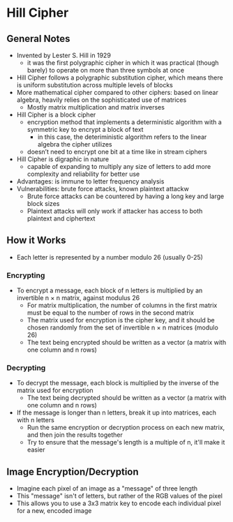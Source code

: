 # Hill Cipher

## General Notes
 - Invented by Lester S. Hill in 1929
   - it was the first polygraphic cipher in which it was practical (though barely) to operate on more than three symbols at once
 - Hill Cipher follows a polygraphic substitution cipher, which means there is uniform substitution across multiple levels of blocks
 - More mathematical cipher compared to other ciphers: based on linear algebra, heavily relies on the sophisticated use of matrices
   - Mostly matrix multiplication and matrix inverses
 - Hill Cipher is a block cipher
   - encryption method that implements a deterministic algorithm with a symmetric key to encrypt a block of text
     - in this case, the deteriministic algorithm refers to the linear algebra the cipher utilizes
   - doesn’t need to encrypt one bit at a time like in stream ciphers
 - Hill Cipher is digraphic in nature
   - capable of expanding to multiply any size of letters to add more complexity and reliability for better use
 - Advantages: is immune to letter frequency analysis
 - Vulnerabilities: brute force attacks, known plaintext attackw
   - Brute force attacks can be countered by having a long key and large block sizes
   - Plaintext attacks will only work if attacker has access to both plaintext and ciphertext

## How it Works
 - Each letter is represented by a number modulo 26 (usually 0-25)
 ### Encrypting
 - To encrypt a message, each block of n letters is multiplied by an invertible n × n matrix, against modulus 26
   - For matrix multiplication, the number of columns in the first matrix must be equal to the number of rows in the second matrix
   - The matrix used for encryption is the cipher key, and it should be chosen randomly from the set of invertible n × n matrices (modulo 26)
   - The text being encrypted should be written as a vector (a matrix with one column and n rows)
 ### Decrypting
 - To decrypt the message, each block is multiplied by the inverse of the matrix used for encryption
   - The text being decrypted should be written as a vector (a matrix with one column and n rows)
 - If the message is longer than n letters, break it up into matrices, each with n letters
   - Run the same encryption or decryption process on each new matrix, and then join the results together
   - Try to ensure that the message's length is a multiple of n, it'll make it easier

## Image Encryption/Decryption
 - Imagine each pixel of an image as a "message" of three length
 - This "message" isn't of letters, but rather of the RGB values of the pixel
 - This allows you to use a 3x3 matrix key to encode each individual pixel for a new, encoded image
